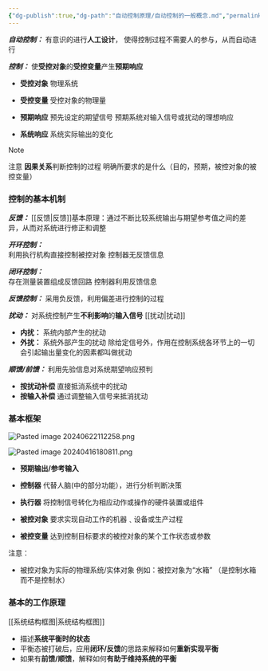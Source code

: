 ```yaml
---
{"dg-publish":true,"dg-path":"自动控制原理/自动控制的一般概念.md","permalink":"/自动控制原理/自动控制的一般概念/","dgPassFrontmatter":true,"noteIcon":"","created":"2024-04-16T13:01:27.308+08:00","updated":"2024-06-24T13:24:45.516+08:00"}
---
```


***自动控制：***
有意识的进行**人工设计**，
使得控制过程不需要人的参与，从而自动进行

***控制：***
使**受控对象**的**受控变量**产生**预期响应**
- **受控对象**
	物理系统
	
- **受控变量**
	受控对象的物理量
	
- **预期响应**
	预先设定的期望信号
	预期系统对输入信号或扰动的理想响应
	
- **系统响应**
	系统实际输出的变化


>[!note] 
>注意 **因果关系**判断控制的过程
>明确所要求的是什么（目的，预期，被控对象的被控变量）

### 控制的基本机制
***反馈：***
[[反馈\|反馈]]基本原理：通过不断比较系统输出与期望参考值之间的差异，从而对系统进行修正和调整

***开环控制：***   
利用执行机构直接控制被控对象
控制器无反馈信息

***闭环控制：***    
存在测量装置组成反馈回路
控制器利用反馈信息

***反馈控制：***
采用负反馈，利用偏差进行控制的过程

***扰动：***
对系统控制产生**不利影响**的**输入信号**   [[扰动\|扰动]]
- **内扰：**
	系统内部产生的扰动
- **外扰：**
	系统外部产生的扰动
除给定信号外，作用在控制系统各环节上的一切会引起输出量变化的因素都叫做扰动

***顺馈/前馈：***
利用先验信息对系统期望响应预判
- **按扰动补偿**
	直接抵消系统中的扰动
- **按输入补偿**
	通过调整输入信号来抵消扰动

### 基本框架
![Pasted image 20240622112258.png](/img/user/%E5%8A%9F%E8%83%BD%E6%80%A7%E6%96%87%E4%BB%B6%E5%A4%B9/%E8%BD%BD%E5%85%A5%E7%9A%84%E5%AA%92%E4%BD%93%E8%B5%84%E6%BA%90/Pasted%20image%2020240622112258.png)

![Pasted image 20240416180811.png](/img/user/%E5%8A%9F%E8%83%BD%E6%80%A7%E6%96%87%E4%BB%B6%E5%A4%B9/%E8%BD%BD%E5%85%A5%E7%9A%84%E5%AA%92%E4%BD%93%E8%B5%84%E6%BA%90/Pasted%20image%2020240416180811.png)


- **预期输出/参考输入**
- **控制器**
	代替人脑(中的部分功能），进行分析判断决策
	
- **执行器**
	将控制信号转化为相应动作或操作的硬件装置或组件
	
- **被控对象**
	要求实现自动工作的机器﹑设备或生产过程 

- **被控变量**
	达到控制目标要求的被控对象的某个工作状态或参数

注意：
- 被控对象为实际的物理系统/实体对象
	例如：被控对象为“水箱”
	（是控制水箱而不是控制水）

### 基本的工作原理
[[系统结构框图\|系统结构框图]]

- 描述**系统平衡时的状态**
- 平衡态被打破后，应用**闭环/反馈**的思路来解释如何**重新实现平衡**
- 如果有**前馈/顺馈**，解释如何**有助于维持系统的平衡**



